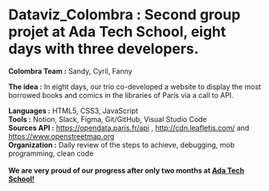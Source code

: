# Dataviz_Colombra : Second group projet at Ada Tech School, eight days with three developers.
**Colombra Team :** Sandy, Cyril, Fanny<br>

**The idea :** In eight days, our trio co-developed a website to display the most borrowed books and comics in the libraries of Paris via a call to API.<br>

**Languages    :** HTML5, CSS3, JavaScript<br>
**Tools        :** Notion, Slack, Figma, Git/GitHub, Visual Studio Code<br>
**Sources API  :** https://opendata.paris.fr/api ,  http://cdn.leafletjs.com/ and https://www.openstreetmap.org<br>
**Organization :** Daily review of the steps to achieve, debugging, mob programming, clean code<br><br>
**We are very proud of our progress after only two months at <a href="https://adatechschool.fr/" target="_blank">Ada Tech School!</a>**
